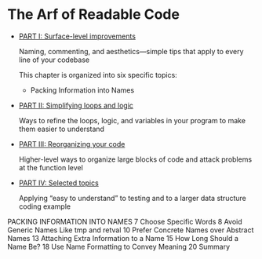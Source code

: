 # The Arf of Readable Code

* [PART I: Surface-level improvements](https://github.com/byam/Programming-Notes/tree/master/readable_code-note/part1.mdown)

    Naming, commenting, and aesthetics—simple tips that apply to every line of your codebase

    This chapter is organized into six specific topics:

    * Packing Information into Names

* [PART II: Simplifying loops and logic](https://github.com/byam/Programming-Notes/tree/master/readable_code-note/part2.mdown)

    Ways to refine the loops, logic, and variables in your program to make them easier to understand

* [PART III: Reorganizing your code](#https://github.com/byam/Programming-Notes/tree/master/readable_code-note/part3.mdown)

    Higher-level ways to organize large blocks of code and attack problems at the function level

* [PART IV: Selected topics](#https://github.com/byam/Programming-Notes/tree/master/readable_code-note/part4.mdown)

    Applying “easy to understand” to testing and to a larger data structure coding example









PACKING INFORMATION INTO NAMES 7 Choose Specific Words 8 Avoid Generic Names Like tmp and retval 10 Prefer Concrete Names over Abstract Names 13 Attaching Extra Information to a Name 15 How Long Should a Name Be? 18 Use Name Formatting to Convey Meaning 20 Summary